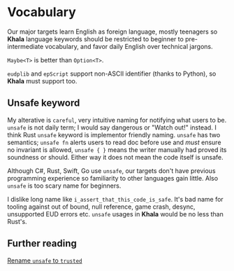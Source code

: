 # Vocabulary

Our major targets learn English as foreign language, mostly teenagers so **Khala** language keywords should be restricted to beginner to pre-intermediate vocabulary, and favor daily English over technical jargons.

`Maybe<T>` is better than `Option<T>`.

`eudplib` and `epScript` support non-ASCII identifier (thanks to Python), so **Khala** must support too.

## Unsafe keyword

My alterative is `careful`, very intuitive naming for notifying what users to be. `unsafe` is not daily term; I would say dangerous or "Watch out!" instead. I think Rust `unsafe` keyword is implementor friendly naming. `unsafe` has two semantics; `unsafe fn` alerts users to read doc before use and *must* ensure no invariant is allowed, `unsafe { }` means the writer manually had proved its soundness or should. Either way it does not mean the code itself is unsafe.

Although C#, Rust, Swift, Go use `unsafe`, our targets don't have previous programming experience so familiarity to other languages gain little. Also `unsafe` is too scary name for beginners.

I dislike long name like `i_assert_that_this_code_is_safe`. It's bad name for tooling against out of bound, null reference, game crash, desync, unsupported EUD errors etc. `unsafe` usages in **Khala** would be no less than Rust's.

## Further reading

[Rename `unsafe` to `trusted`][rename_unsafe]

[rename_unsafe]: https://github.com/rust-lang/rfcs/pull/117
